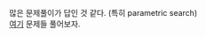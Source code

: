 많은 문제풀이가 답인 것 같다. (특히 parametric search)  
[여기](https://github.com/encrypted-def/basic-algo-lecture/blob/master/workbook/0x13.md) 문제들 풀어보자.
